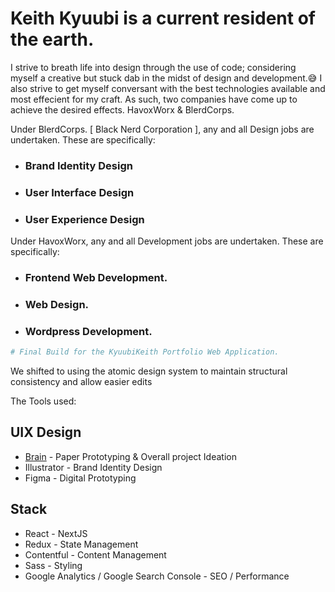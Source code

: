 # Keith Kyuubi is a current resident of the earth.

I strive to breath life into design through the use of code; considering myself a creative but stuck dab in the midst of design and development.😅
I also strive to get myself conversant with the best technologies available and most effecient for my craft. As such, two companies have come up to achieve the desired effects. HavoxWorx & BlerdCorps.

Under BlerdCorps. [ Black Nerd Corporation ], any and all Design jobs are undertaken. These are specifically:

- ### Brand Identity Design

- ### User Interface Design

- ### User Experience Design

Under HavoxWorx, any and all Development jobs are undertaken. These are specifically:

- ###  Frontend Web Development.

- ###  Web Design.

- ###  Wordpress Development.

```bash
# Final Build for the KyuubiKeith Portfolio Web Application.
```

We shifted to using the atomic design system to maintain structural consistency and allow easier edits

The Tools used:

## UIX Design

- [Brain](https://kyuubikeith.vercel.app) - Paper Prototyping & Overall project Ideation
- Illustrator - Brand Identity Design
- Figma - Digital Prototyping

## Stack

- React - NextJS
- Redux - State Management
- Contentful - Content Management
- Sass - Styling
- Google Analytics / Google Search Console - SEO / Performance
